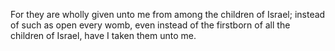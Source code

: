 For they are wholly given unto me from among the children of Israel; instead of such as open every womb, even instead of the firstborn of all the children of Israel, have I taken them unto me.

